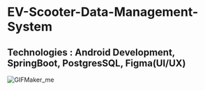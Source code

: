 # EV-Scooter-Data-Management-System
 ## Technologies : Android Development, SpringBoot, PostgresSQL, Figma(UI/UX)

 ![GIFMaker_me](https://github.com/user-attachments/assets/152a7a0e-3f92-4085-91bd-66dcc337381a)

